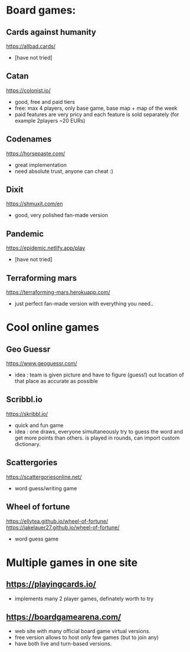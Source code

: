 # Board games:
## Cards against humanity 
https://allbad.cards/ 
- [have not tried]

## Catan 
https://colonist.io/ 
- good, free and paid tiers 
- free: max 4 players, only base game, base map + map of the week 
- paid features are very pricy and each feature is sold separately (for example 2players ~20 EURs)

## Codenames
https://horsepaste.com/
- great implementation
- need absolute trust, anyone can cheat :)

## Dixit
https://shmuxit.com/en
- good, very polished fan-made version

## Pandemic
https://epidemic.netlify.app/play
- [have not tried]

## Terraforming mars 
https://terraforming-mars.herokuapp.com/ 
- just perfect fan-made version with everything you need..

# Cool online games
## Geo Guessr
https://www.geoguessr.com/
- idea : team is given picture and have to figure (guess!) out location of that place as accurate as possible

## Scribbl.io
https://skribbl.io/
- quick and fun game
- idea : one draws, everyone simultaneously  try to guess the word and get more points than others. is played in rounds, can import custom dictionary.

## Scattergories
https://scattergoriesonline.net/
- word guess/writing game


## Wheel of fortune
https://ellytea.github.io/wheel-of-fortune/
https://jakelauer27.github.io/wheel-of-fortune/
- word guess game

# Multiple games in one site
## https://playingcards.io/
- implements many 2 player games, definately worth to try

## https://boardgamearena.com/
- web site with many official board game virtual versions.
- free version allows to host only few games (but to join any)
- have both live and turn-based versions.
